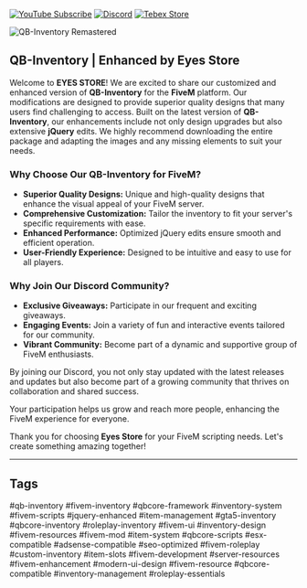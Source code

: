 [![YouTube Subscribe](https://img.shields.io/badge/YouTube-Subscribe-red?style=for-the-badge&logo=youtube)](https://www.youtube.com/watch?v=_CcALvJ7Dkc)
[![Discord](https://img.shields.io/badge/Discord-Join-blue?style=for-the-badge&logo=discord)](https://discord.gg/EkwWvFS)
[![Tebex Store](https://img.shields.io/badge/Tebex-Store-green?style=for-the-badge&logo=shopify)](https://eyestore.tebex.io/)

![QB-Inventory Remastered](https://github.com/raiderss/qb-inventory/assets/53000629/ed49dcbf-dd55-4136-84e9-106e95b89103)

## QB-Inventory | Enhanced by Eyes Store

Welcome to **EYES STORE**! We are excited to share our customized and enhanced version of **QB-Inventory** for the **FiveM** platform. Our modifications are designed to provide superior quality designs that many users find challenging to access. Built on the latest version of **QB-Inventory**, our enhancements include not only design upgrades but also extensive **jQuery** edits. We highly recommend downloading the entire package and adapting the images and any missing elements to suit your needs.

### Why Choose Our QB-Inventory for FiveM?

- **Superior Quality Designs:** Unique and high-quality designs that enhance the visual appeal of your FiveM server.
- **Comprehensive Customization:** Tailor the inventory to fit your server's specific requirements with ease.
- **Enhanced Performance:** Optimized jQuery edits ensure smooth and efficient operation.
- **User-Friendly Experience:** Designed to be intuitive and easy to use for all players.

### Why Join Our Discord Community?

- **Exclusive Giveaways:** Participate in our frequent and exciting giveaways.
- **Engaging Events:** Join a variety of fun and interactive events tailored for our community.
- **Vibrant Community:** Become part of a dynamic and supportive group of FiveM enthusiasts.

By joining our Discord, you not only stay updated with the latest releases and updates but also become part of a growing community that thrives on collaboration and shared success.

Your participation helps us grow and reach more people, enhancing the FiveM experience for everyone.

Thank you for choosing **Eyes Store** for your FiveM scripting needs. Let's create something amazing together!

---

## Tags

#qb-inventory #fivem-inventory #qbcore-framework #inventory-system #fivem-scripts #jquery-enhanced #item-management #gta5-inventory #qbcore-inventory #roleplay-inventory #fivem-ui #inventory-design #fivem-resources #fivem-mod #item-system #qbcore-scripts #esx-compatible #adsense-compatible #seo-optimized #fivem-roleplay #custom-inventory #item-slots #fivem-development #server-resources #fivem-enhancement #modern-ui-design #fivem-resource #qbcore-compatible #inventory-management #roleplay-essentials